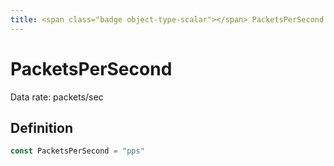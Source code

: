 ```yaml
---
title: <span class="badge object-type-scalar"></span> PacketsPerSecond
---
```

# <span class="badge object-type-scalar"></span> PacketsPerSecond

Data rate: packets/sec

## Definition

```go
const PacketsPerSecond = "pps"
```
